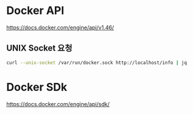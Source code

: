 # Docker API

https://docs.docker.com/engine/api/v1.46/

## UNIX Socket 요청

```sh
curl --unix-socket /var/run/docker.sock http://localhost/info | jq
```



# Docker SDk

https://docs.docker.com/engine/api/sdk/
